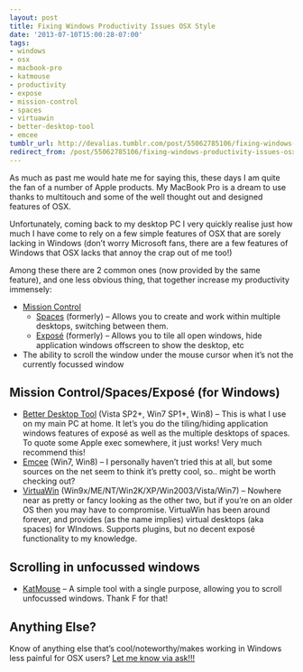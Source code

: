 ```yaml
---
layout: post
title: Fixing Windows Productivity Issues OSX Style
date: '2013-07-10T15:00:28-07:00'
tags:
- windows
- osx
- macbook-pro
- katmouse
- productivity
- expose
- mission-control
- spaces
- virtuawin
- better-desktop-tool
- emcee
tumblr_url: http://devalias.tumblr.com/post/55062785106/fixing-windows-productivity-issues-osx-style
redirect_from: /post/55062785106/fixing-windows-productivity-issues-osx-style
---
```

As much as past me would hate me for saying this, these days I am quite the fan of a number of Apple products. My MacBook Pro is a dream to use thanks to multitouch and some of the well thought out and designed features of OSX.

Unfortunately, coming back to my desktop PC I very quickly realise just how much I have come to rely on a few simple features of OSX that are sorely lacking in Windows (don’t worry Microsoft fans, there are a few features of Windows that OSX lacks that annoy the crap out of me too!)

Among these there are 2 common ones (now provided by the same feature), and one less obvious thing, that together increase my productivity immensely:

* [Mission Control](https://en.wikipedia.org/wiki/Mission_Control_(OS_X)) 
  * [Spaces](https://support.apple.com/kb/PH11158?locale=en_US) (formerly) – Allows you to create and work within multiple desktops, switching between them.
  * [Exposé](https://support.apple.com/kb/VI22?locale=en_US) (formerly) – Allows you to tile all open windows, hide application windows offscreen to show the desktop, etc
* The ability to scroll the window under the mouse cursor when it’s not the currently focussed window

## Mission Control/Spaces/Exposé (for Windows)

* [Better Desktop Tool](http://www.betterdesktoptool.com/) (Vista SP2+, Win7 SP1+, Win8) – This is what I use on my main PC at home. It let’s you do the tiling/hiding application windows features of exposé as well as the multiple desktops of spaces. To quote some Apple exec somewhere, it just works! Very much recommend this!
* [Emcee](https://sites.google.com/site/emceesoftware1/) (Win7, Win8) – I personally haven’t tried this at all, but some sources on the net seem to think it’s pretty cool, so.. might be worth checking out?
* [VirtuaWin](http://virtuawin.sourceforge.net/) (Win9x/ME/NT/Win2K/XP/Win2003/Vista/Win7) – Nowhere near as pretty or fancy looking as the other two, but if you’re on an older OS then you may have to compromise. VirtuaWin has been around forever, and provides (as the name implies) virtual desktops (aka spaces) for WIndows. Supports plugins, but no decent exposé functionality to my knowledge.

## Scrolling in unfocussed windows

* [KatMouse](http://ehiti.de/katmouse/) – A simple tool with a single purpose, allowing you to scroll unfocussed windows. Thank F for that!

## Anything Else?

Know of anything else that’s cool/noteworthy/makes working in Windows less painful for OSX users? [Let me know via ask!!!](http://devalias.tumblr.com/ask)
